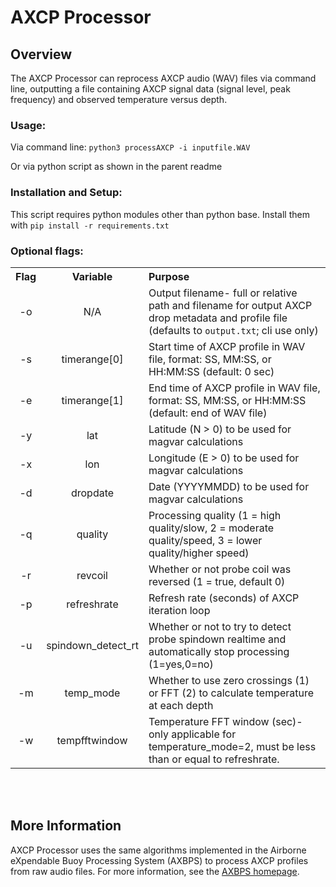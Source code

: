 # **AXCP Processor**

## Overview
The AXCP Processor can reprocess AXCP audio (WAV) files via command line, outputting a file containing AXCP signal data (signal level, peak frequency) and observed temperature versus depth. 


### Usage:
Via command line: `python3 processAXCP -i inputfile.WAV`

Or via python script as shown in the parent readme

### Installation and Setup:
This script requires python modules other than python base. Install them with `pip install -r requirements.txt`

### Optional flags:

<table>
  <tbody>
    <tr>
      <th align="center">Flag</th>
      <th align="center">Variable</th>
      <th align="left">Purpose</th>
    </tr>
    <tr>
      <td align="center">-o</td>
      <td align="center">N/A</td>
      <td>Output filename- full or relative path and filename for output AXCP drop metadata and profile file (defaults to <code>output.txt</code>; cli use only)</td>
    </tr>
    <tr>
      <td align="center">-s</td>
      <td align="center">timerange[0]</td>
      <td>Start time of AXCP profile in WAV file, format: SS, MM:SS, or HH:MM:SS (default: 0 sec)</td>
    </tr>
    <tr>
      <td align="center">-e</td>
      <td align="center">timerange[1]</td>
      <td>End time of AXCP profile in WAV file, format: SS, MM:SS, or HH:MM:SS (default: end of WAV file)</td>
    </tr>  
    <tr>
      <td align="center">-y</td>
      <td align="center">lat</td>
      <td>Latitude (N > 0) to be used for magvar calculations</td>
    </tr>  
    <tr>
      <td align="center">-x</td>
      <td align="center">lon</td>
      <td>Longitude (E > 0) to be used for magvar calculations</td>
    </tr>  
    <tr>
      <td align="center">-d</td>
      <td align="center">dropdate</td>
      <td>Date (YYYYMMDD) to be used for magvar calculations</td>
    </tr>  
    <tr>
      <td align="center">-q</td>
      <td align="center">quality</td>
      <td>Processing quality (1 = high quality/slow, 2 = moderate quality/speed, 3 = lower quality/higher speed)</td>
    </tr>  
    <tr>
      <td align="center">-r</td>
      <td align="center">revcoil</td>
      <td>Whether or not probe coil was reversed (1 = true, default 0)</td>
    </tr>  
    <tr>
      <td align="center">-p</td>
      <td align="center">refreshrate</td>
      <td>Refresh rate (seconds) of AXCP iteration loop</td>
    </tr>  
    <tr>
      <td align="center">-u</td>
      <td align="center">spindown_detect_rt</td>
      <td>Whether or not to try to detect probe spindown realtime and automatically stop processing (1=yes,0=no)</td>
    </tr>  
    <tr>
      <td align="center">-m</td>
      <td align="center">temp_mode</td>
      <td>Whether to use zero crossings (1) or FFT (2) to calculate temperature at each depth</td>
    </tr>  
    <tr>
      <td align="center">-w</td>
      <td align="center">tempfftwindow</td>
      <td>Temperature FFT window (sec)- only applicable for temperature_mode=2, must be less than or equal to refreshrate.</td>
    </tr>
    </tbody>
</table>

<br />
<br />



## More Information

AXCP Processor uses the same algorithms implemented in the Airborne eXpendable Buoy Processing System (AXBPS) to process AXCP profiles from raw audio files. For more information, see the [AXBPS homepage](http://mmmfire.whoi.edu/axbps).


<br />

